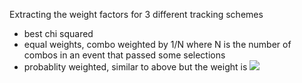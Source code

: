 Extracting the weight factors for 3 different tracking schemes
- best chi squared
- equal weights, combo weighted by 1/N where N is the number of combos in an event that passed some selections
- probablity weighted, similar to above but the weight is <img src="https://latex.codecogs.com/gif.latex?\frac{p_i}{\sum{p_j}}" />
